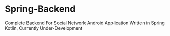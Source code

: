 # Spring-Backend
Complete Backend For Social Network Android Application Written in Spring Kotlin, Currently Under-Development 

